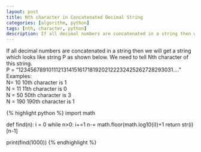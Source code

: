 ```yaml
---
layout: post
title: Nth character in Concatenated Decimal String
categories: [algorithm, python]
tags: [nth, character, python]
description: If all decimal numbers are concatenated in a string then we will get a string which looks like string P as shown below. We need to tell Nth character of this string. P = “12345678910111213141516171819202122232425262728293031….”
---
```

If all decimal numbers are concatenated in a string then we will get a string which looks like string P as shown below. We need to tell Nth character of this string.  
P = “12345678910111213141516171819202122232425262728293031….”  
Examples:  
    N= 10    10th character is 1  
    N = 11    11th character is 0  
    N = 50    50th character is 3  
    N = 190    190th character is 1  

{% highlight python %}
import math

def find(n):
    i = 0
    while n>0:
        i+=1
        n-= math.floor(math.log10(i))+1
    return str(i)[n-1]

print(find(1000))
{% endhighlight %}
